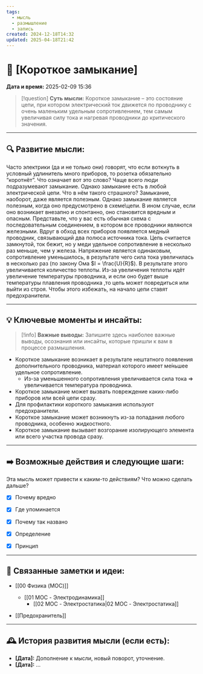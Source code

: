 ```yaml
---
tags:
  - мысль
  - размышление
  - запись
created: 2024-12-18T14:32
updated: 2025-04-18T21:42
---
```


# 💭  [Короткое замыкание]

**Дата и время:** 2025-02-09 15:36

> [!question] **Суть мысли:**
> Короткое замыкание – это состояние цепи, при котором электрический ток движется по проводнику с очень маленьким удельным сопротивлением, тем самым увеличивая силу тока и нагревая проводники до критического значения.

---

## 🔍 Развитие мысли:

Часто электрики (да и не только они) говорят, что если воткнуть в условный удлинитель много приборов, то розетка обязательно “коротнёт”. Что означает вот это слово?
Чаще всего люди подразумевают замыкание. Однако замыкание есть в любой электрической цепи. Что в нём такого страшного? Замыкание, наоборот, даже является полезным.
Однако замыкание является полезным, когда оно предусмотрено в схеме\цепи. В ином случае, если оно возникает внезапно и спонтанно, оно становится вредным и опасным. Представьте, что у вас есть обычная схема с последовательным соединением, в котором все проводники являются железными. Вдруг в обход всех приборов появляется медный проводник, связывающий два полюса источника тока. Цепь считается замкнутой, ток бежит, но у меди удельное сопротивление в несколько раз меньше, чем у железа. Напряжение является одинаковым, сопротивление уменьшилось, в результате чего сила тока увеличилась в несколько раз (по закону Ома $I = \frac{U}{R}$). В результате этого увеличивается количество теплоты. Из-за увеличения теплоты идёт увеличение температуры проводника, и если оно будет выше температуры плавления проводника ,то цепь может повредиться или выйти из строя. Чтобы этого избежать, на начало цепи ставят предохранители.

---

## 💡 Ключевые моменты и инсайты:

> [!info] **Важные выводы:**
> Запишите здесь наиболее важные выводы, осознания или инсайты, которые пришли к вам в процессе размышления.

- Короткое замыкание возникает в результате нештатного появления дополнительного проводника, материал которого имеет ме́ньшее удельное сопротивление.
	- Из-за уменьшенного сопротивления увеличивается сила тока => увеличивается температура проводника.
- Короткое замыкание может вызвать повреждение каких-либо приборов или всей цепи сразу.
- Для профилактики короткого замыкания используют предохранители.
- Короткое замыкание может возникнуть из-за попадания любого проводника, особенно жидкостного.
- Короткое замыкание вызывает возгорание изолирующего элемента или всего участка провода сразу.

---

## ➡️ Возможные действия и следующие шаги:

Эта мысль может привести к каким-то действиям? Что можно сделать дальше?

- [x] Почему вредно 
- [x] Где упоминается 
- [x] Почему так названо
- [x] Определение
- [x] Принцип


---

## 🔄 Связанные заметки и идеи:

- [[00 Физика (MOC)]]
	- [[01 MOC - Электродинамика]]
		- [[02 MOC - Электростатика|02 MOC - Электростатика]]

- [[Предохранитель]]

---

## 🕰️ История развития мысли (если есть):

* **[Дата]:**  Дополнение к мысли, новый поворот, уточнение.
* **[Дата]:**  ...